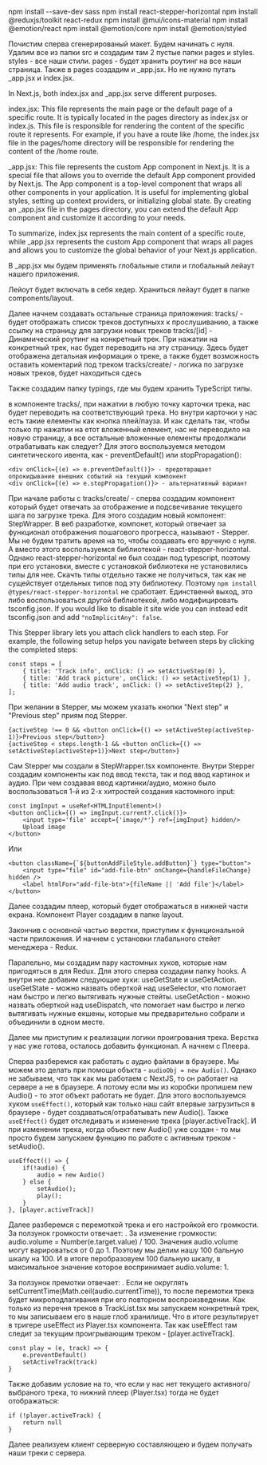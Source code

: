 npm install --save-dev sass
npm install react-stepper-horizontal
npm install @reduxjs/toolkit react-redux
npm install @mui/icons-material
npm install @emotion/react
npm install @emotion/core
npm install @emotion/styled

Почистим сперва сгенерированый макет. Будем начинать с нуля. Удалим все из папки src и создадим там 2 пустые папки pages и styles. styles - все наши стили. pages - будет хранить роутинг на все наши страница. Также в pages создадим и _app.jsx. Но не нужно путать _app.jsx и index.jsx.

In Next.js, both index.jsx and _app.jsx serve different purposes.

index.jsx: This file represents the main page or the default page of a specific route. It is typically located in the pages directory as index.jsx or index.js. This file is responsible for rendering the content of the specific route it represents. For example, if you have a route like /home, the index.jsx file in the pages/home directory will be responsible for rendering the content of the /home route.

_app.jsx: This file represents the custom App component in Next.js. It is a special file that allows you to override the default App component provided by Next.js. The App component is a top-level component that wraps all other components in your application. It is useful for implementing global styles, setting up context providers, or initializing global state. By creating an _app.jsx file in the pages directory, you can extend the default App component and customize it according to your needs.

To summarize, index.jsx represents the main content of a specific route, while _app.jsx represents the custom App component that wraps all pages and allows you to customize the global behavior of your Next.js application.

В _app.jsx мы будем применять глобальные стили и глобальный лейаут нашего приложения.

Лейоут будет включать в себя хедер. Храниться лейаут будет в папке components/layout.

Далее начнем создавать остальные страница приложения:
    tracks/ - будет отображать список треков доступныхх к прослушиванию, а также ссылку на страницу для загрузки новых треков
    tracks/[id] - Динамический роутинг на конкретный трек. При нажатии на конкретный трек, нас будет переводить на эту страницу. Здесь будет отображена детальная информация о треке, а также будет возможность оставить коментарий под треком
    tracks/create/ - логика по загрузке новых треков, будет находиться сдесь

Также создадим папку typings, где мы будем хранить TypeScript типы.

в компоненте tracks/, при нажатии в любую точку карточки трека, нас будет переводить на соответствующий трека. Но внутри карточки у нас есть такие елементы как кнопка плей/пауза. И как сделать так, чтобы только пр нажатии на етот вложенный елемент, нас не переводило на новую страницу, а все остальные вложенные елементы продолжали отрабатывать как следует? Для этого воспользуемся методом синтетического ивента, как - preventDefault() или stopPropagation():
```
<div onClick={(e) => e.preventDefault()}> - предотвращает опрокидывание внешних событий на текущий компонент
<div onClick={(e) => e.stopPropagation()}> - альтернативный вариант
```

При начале работы с tracks/create/ - сперва создадим компонент который будет отвечать за отображение и подсвечивание текущего шага по загрузке трека. Для этого создадим новый компонент: StepWrapper. В веб разработке, компонет, который отвечает за функционал отображения пошагового прогресса, называют - Stepper. Мы не будем тратить время на то, чтобы создавать его вручную с нуля. А вместо этого воспользуемся библиотекой - react-stepper-horizontal. Однако react-stepper-horizontal не был создан под typescript, поэтому при его установки, вместе с установкой библиотеки не установились типы для нее. Скачть типы отдельно также не получиться, так как не сущействует отдельных типов под эту библиотеку. Поэтому `npm install @types/react-stepper-horizontal` не сработает. Единственнй выход, это либо воспользоваться другой библиотекой, либо модифицировать tsconfig.json. If you would like to disable it site wide you can instead edit tsconfig.json and add `"noImplicitAny": false`.

This Stepper library lets you attach click handlers to each step. For example, the following setup helps you navigate between steps by clicking the completed steps:
```
const steps = [
    { title: 'Track info', onClick: () => setActiveStep(0) },
    { title: 'Add track picture', onClick: () => setActiveStep(1) },
    { title: 'Add audio track', onClick: () => setActiveStep(2) },
];
```

При желании в Stepper, мы можем указать кнопки "Next step" и "Previous step" приям под Stepper.
```
{activeStep !== 0 && <button onClick={() => setActiveStep(activeStep-1)}>Previous step</button>}
{activeStep < steps.length-1 && <button onClick={() => setActiveStep(activeStep+1)}>Next step</button>}
```

Сам Stepper мы создали в StepWrapper.tsx компоненте. Внутри Stepper создадим компоненты как под ввод текста, так и под ввод картинок и аудио. При чем создавая ввод картинки/аудио, можно было воспользоваться 1-й из 2-х хитростей создания кастомного input:
```
const imgInput = useRef<HTMLInputElement>()
<button onClick={() => imgInput.current?.click()}>
    <input type='file' accept={'image/*'} ref={imgInput} hidden/>
    Upload image
</button>
```
Или
```
<button className={`${buttonAddFileStyle.addButton}`} type="button">
    <input type="file" id="add-file-btn" onChange={handleFileChange} hidden />
    <label htmlFor="add-file-btn">{fileName || 'Add file'}</label>
</button>
```

Далее создадим плеер, который будет отображаться в нижней части екрана. Компонент Player создадим в папке layout.

Закончив с основной частью верстки, приступим к функциональной части приложения. И начнем с установки глабального стейет менеджера - Redux.

Паралельно, мы создадим пару кастомных хуков, которые нам пригодяться в для Redux. Для этого сперва создадим папку hooks. А внутри нее добавим следующие хуки: useGetState и useGetAction. useGetState - можно назвать оберткой над useSelector, что помогает нам быстро и легко вытягивать нужные стейты. useGetAction - можно назвать оберткой над useDispatch, что помогает нам быстро и легко вытягивать нужные екшены, которые мы предварительно собрали и объединили в одном месте.

Далее мы приступим к реализации логики проигрования трека. Верстка у нас уже готова, осталось добавить функционал. А начнем с Плеера.

Сперва разберемся как работать с аудио файлами в браузере. Мы можем это делать при помощи объкта - `audioObj = new Audio()`. Однако не забываем, что так как мы работаем с NextJS, то он работает на сервере а не в браузере. А потому если мы из коробки пропишем new Audio() - то этот объект работать не будет. Для этого воспользуемся хуком `useEffect()`, который как только наш сайт впервые загрузиться в браузере - будет создаваться/отрабатывать new Audio().
Также `useEffect()` будет отследивать и изменение трека [player.activeTrack]. И при изменении трека, когда объект new Audio() уже создан - то мы просто будем запускаем функцию по работе с активным треком - setAudio().
```
useEffect(() => {
    if(!audio) {
        audio = new Audio()
    } else {
        setAudio(); 
        play();
    }
}, [player.activeTrack])
```

Далее разберемся с перемоткой трека и его настройкой его громкости. 
За ползунок громкости отвечает: <TrackProgress currPosition={player.volume} fullLenght={100} onChange={changeVolume}/>. За изменение громкости: audio.volume = Number(e.target.value) / 100. Значения audio.volume могут варироваться от 0 до 1. Поэтому мы делим нашу 100 бальную шкалу на 100. И в итоге перобразовуем 100 бальную шкалу, в максимальное значение которое воспринимает audio.volume: 1.

За ползунок премотки отвечает: <TrackProgress currPosition={player.currentTime} fullLenght={player.duration} onChange={trackScroll}/>. Если не округлять setCurrentTime(Math.ceil(audio.currentTime)), то после перемотки трека будет микроподлагивания при его повторном воспроизведении.
Как только из перечня треков в TrackList.tsx мы запускаем конкретный трек, то мы записываем его в наше глоб хранилище. Что в итоге результирует в тригере useEffect из Player.tsx компонента. Так как useEffect там следит за текущим проигрывающим треком - [player.activeTrack].
```
const play = (e, track) => {
    e.preventDefault()
    setActiveTrack(track)
}
```
Также добавим условие на то, что если у нас нет текущего активного/выбраного трека, то нижний плеер (Player.tsx) тогда не будет отображаться:
```
if (!player.activeTrack) {
    return null
}
```

Далее реализуем клиент серверную составляющею и будем получать наши треки с сервера.